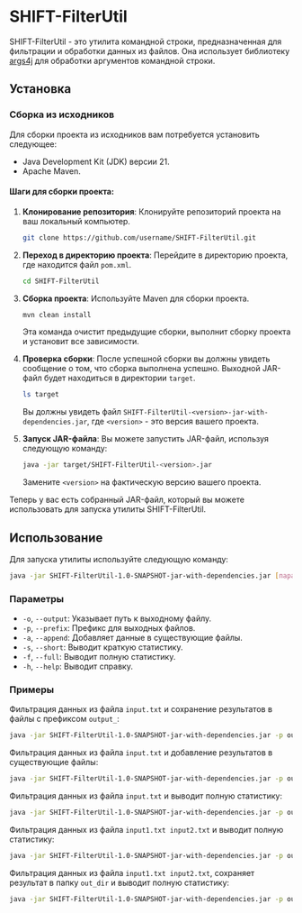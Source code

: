 # SHIFT-FilterUtil

SHIFT-FilterUtil - это утилита командной строки, предназначенная для фильтрации и обработки данных из файлов. Она использует библиотеку [args4j](http://args4j.kohsuke.org/) для обработки аргументов командной строки.

## Установка

### Сборка из исходников

Для сборки проекта из исходников вам потребуется установить следующее:

- Java Development Kit (JDK) версии 21.
- Apache Maven.

#### Шаги для сборки проекта:

1. **Клонирование репозитория**:
   Клонируйте репозиторий проекта на ваш локальный компьютер.

   ```bash
   git clone https://github.com/username/SHIFT-FilterUtil.git
   ```

2. **Переход в директорию проекта**:
   Перейдите в директорию проекта, где находится файл `pom.xml`.

   ```bash
   cd SHIFT-FilterUtil
   ```

3. **Сборка проекта**:
   Используйте Maven для сборки проекта.

   ```bash
   mvn clean install
   ```

   Эта команда очистит предыдущие сборки, выполнит сборку проекта и установит все зависимости.

4. **Проверка сборки**:
   После успешной сборки вы должны увидеть сообщение о том, что сборка выполнена успешно. Выходной JAR-файл будет находиться в директории `target`.

   ```bash
   ls target
   ```

   Вы должны увидеть файл `SHIFT-FilterUtil-<version>-jar-with-dependencies.jar`, где `<version>` - это версия вашего проекта.

5. **Запуск JAR-файла**:
   Вы можете запустить JAR-файл, используя следующую команду:

   ```bash
   java -jar target/SHIFT-FilterUtil-<version>.jar
   ```

   Замените `<version>` на фактическую версию вашего проекта.

Теперь у вас есть собранный JAR-файл, который вы можете использовать для запуска утилиты SHIFT-FilterUtil.

## Использование

Для запуска утилиты используйте следующую команду:

```bash
java -jar SHIFT-FilterUtil-1.0-SNAPSHOT-jar-with-dependencies.jar [параметры]
```

### Параметры

- `-o`, `--output`: Указывает путь к выходному файлу.
- `-p`, `--prefix`: Префикс для выходных файлов.
- `-a`, `--append`: Добавляет данные в существующие файлы.
- `-s`, `--short`: Выводит краткую статистику.
- `-f`, `--full`: Выводит полную статистику.
- `-h`, `--help`: Выводит справку.

### Примеры

Фильтрация данных из файла `input.txt` и сохранение результатов в файлы с префиксом `output_`:

```bash
java -jar SHIFT-FilterUtil-1.0-SNAPSHOT-jar-with-dependencies.jar -p output_ input.txt
```

Фильтрация данных из файла `input.txt` и добавление результатов в существующие файлы:

```bash
java -jar SHIFT-FilterUtil-1.0-SNAPSHOT-jar-with-dependencies.jar -p output_ input.txt -a
```

Фильтрация данных из файла `input.txt` и выводит полную статистику:

```bash
java -jar SHIFT-FilterUtil-1.0-SNAPSHOT-jar-with-dependencies.jar -p output_ input.txt -f
```
Фильтрация данных из файла `input1.txt input2.txt` и выводит полную статистику:

```bash
java -jar SHIFT-FilterUtil-1.0-SNAPSHOT-jar-with-dependencies.jar -p output_ input1.txt input2.txt -f
```

Фильтрация данных из файла `input1.txt input2.txt`, сохраняет результат в папку `out_dir` и выводит полную статистику:

```bash
java -jar SHIFT-FilterUtil-1.0-SNAPSHOT-jar-with-dependencies.jar -p output_ -o out_dir input1.txt input2.txt -f
```